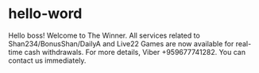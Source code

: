 # hello-word

Hello boss!
Welcome to The Winner. All services related to Shan234/BonusShan/DailyA and Live22 Games are now available for real-time cash withdrawals. For more details, Viber +959677741282. You can contact us immediately.
